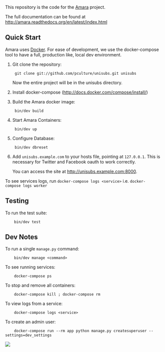 This repository is the code for the [Amara](http://amara.org) project.

The full documentation can be found at
http://amara.readthedocs.org/en/latest/index.html

[Amara]: http://amara.org

Quick Start
-----------

Amara uses [Docker](http://docker.io).  For ease of development, we use the docker-compose tool to have a full, production like, local dev environment.

1. Git clone the repository:

        git clone git://github.com/pculture/unisubs.git unisubs

   Now the entire project will be in the unisubs directory.

2. Install docker-compose (http://docs.docker.com/compose/install/)

3. Build the Amara docker image:

        bin/dev build

4. Start Amara Containers:

        bin/dev up

5. Configure Database:

        bin/dev dbreset

6. Add `unisubs.example.com` to your hosts file, pointing at `127.0.0.1`.  This
   is necessary for Twitter and Facebook oauth to work correctly.

   You can access the site at <http://unisubs.example.com:8000>.

To see services logs, run `docker-compose logs <service>` i.e. `docker-compose logs worker`

Testing
-------

To run the test suite:

        bin/dev test


Dev Notes
---------

To run a single `manage.py` command:

        bin/dev manage <command>

To see running services:

        docker-compose ps

To stop and remove all containers:

        docker-compose kill ; docker-compose rm

To view logs from a service:

        docker-compose logs <service>

To create an admin user:

        docker-compose run --rm app python manage.py createsuperuser --settings=dev_settings
        
        
<a href="https://zenhub.com"><img src="https://raw.githubusercontent.com/ZenHubIO/support/master/zenhub-badge.png"></a>
